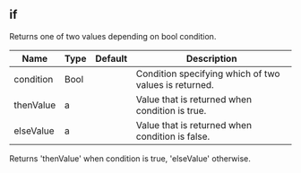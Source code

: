 ## if

Returns one of two values depending on bool condition.

 | Name | Type | Default | Description |
 | ---- | ---- | ------- | ----------- |
 | condition | Bool |   | Condition specifying which of two values is returned. |
 | thenValue | a |   | Value that is returned when condition is true. |
 | elseValue | a |   | Value that is returned when condition is false. |

Returns 'thenValue' when condition is true, 'elseValue' otherwise. 


